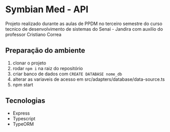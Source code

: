 # Symbian Med - API

Projeto realizado durante as aulas de PPDM no terceiro semestre do curso 
tecnico de desenvolvimento de sistemas do Senai - Jandira com auxilio do professor Cristiano Correa

## Preparação do ambiente
1. clonar o projeto
2. rodar <code>npm i</code> na raiz do repositório
3. criar banco de dados com <code>CREATE DATABASE nome_db</code>
4. alterar as variaveis de acesso em src/adapters/database/data-source.ts
5. npm start
## Tecnologias
- Express
- Typescript
- TypeORM
